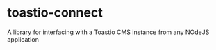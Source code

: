 # toastio-connect
A library for interfacing with a Toastio CMS instance from any NOdeJS application
